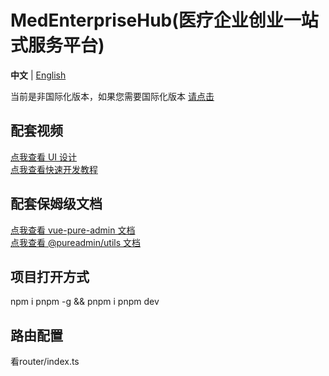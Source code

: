 <h1>MedEnterpriseHub(医疗企业创业一站式服务平台)</h1>

**中文** | [English](./README.en-US.md)

当前是非国际化版本，如果您需要国际化版本 [请点击](https://github.com/pure-admin/pure-admin-thin/tree/i18n)

## 配套视频

[点我查看 UI 设计](https://www.bilibili.com/video/BV17g411T7rq)  
[点我查看快速开发教程](https://www.bilibili.com/video/BV1kg411v7QT)

## 配套保姆级文档

[点我查看 vue-pure-admin 文档](https://pure-admin.github.io/pure-admin-doc)  
[点我查看 @pureadmin/utils 文档](https://pure-admin-utils.netlify.app)

## 项目打开方式

npm i pnpm -g && pnpm i
pnpm dev

## 路由配置

看router/index.ts

